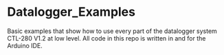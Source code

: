 # Datalogger_Examples
 Basic examples that show how to use every part of the datalogger system CTL-280 V1.2 at low level.
All code in this repo is written in and for the Arduino IDE.
